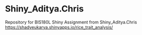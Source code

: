 # Shiny_Aditya.Chris
Repository for BIS180L Shiny Assignment from Shiny_Aditya.Chris
https://shadyeukarya.shinyapps.io/rice_trait_analysis/